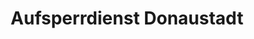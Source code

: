 ---
title: "Aufsperrdienst Donaustadt"
url: /wien/aufsperrdienst-donaustadt/
shop: Schlüsseldienst
---